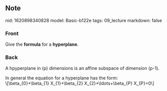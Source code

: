 ## Note
nid: 1620898340828
model: Basic-b122e
tags: 09_lecture
markdown: false

### Front
Give the <b>formula</b> for a <b>hyperplane</b>.

### Back
A hpyperplane in \(p\) dimensions is an affine subspace of dimension \(p-1\).<div>
</div><div>In general the equation for a hyperplane has the form:</div><div>\[\beta_{0}+\beta_{1} X_{1}+\beta_{2} X_{2}+\ldots+\beta_{P} X_{P}=0\]
</div>
